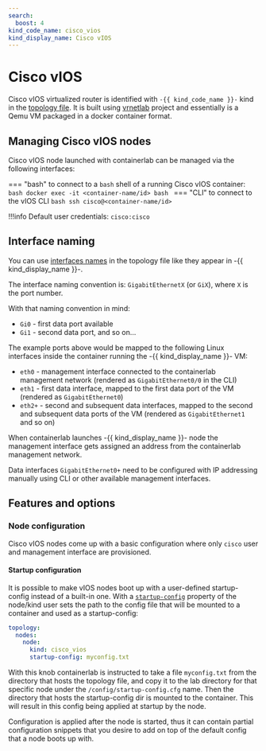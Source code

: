 ```yaml
---
search:
  boost: 4
kind_code_name: cisco_vios
kind_display_name: Cisco vIOS
---
```

# Cisco vIOS

Cisco vIOS virtualized router is identified with `-{{ kind_code_name }}-` kind in the [topology file](../topo-def-file.md). It is built using [vrnetlab](../vrnetlab.md) project and essentially is a Qemu VM packaged in a docker container format.

## Managing Cisco vIOS nodes

Cisco vIOS node launched with containerlab can be managed via the following interfaces:

=== "bash"
    to connect to a `bash` shell of a running Cisco vIOS container:
    ```bash
    docker exec -it <container-name/id> bash
    ```
=== "CLI"
    to connect to the vIOS CLI
    ```bash
    ssh cisco@<container-name/id>
    ```

!!!info
    Default user credentials: `cisco:cisco`

## Interface naming

You can use [interfaces names](../topo-def-file.md#interface-naming) in the topology file like they appear in -{{ kind_display_name }}-.

The interface naming convention is: `GigabitEthernetX` (or `GiX`), where `X` is the port number.

With that naming convention in mind:

* `Gi0` - first data port available
* `Gi1` - second data port, and so on...

The example ports above would be mapped to the following Linux interfaces inside the container running the -{{ kind_display_name }}- VM:

* `eth0` - management interface connected to the containerlab management network (rendered as `GigabitEthernet0/0` in the CLI)
* `eth1` - first data interface, mapped to the first data port of the VM (rendered as `GigabitEthernet0`)
* `eth2+` - second and subsequent data interfaces, mapped to the second and subsequent data ports of the VM (rendered as `GigabitEthernet1` and so on)

When containerlab launches -{{ kind_display_name }}- node the management interface gets assigned an address from the containerlab management network.

Data interfaces `GigabitEthernet0+` need to be configured with IP addressing manually using CLI or other available management interfaces.

## Features and options

### Node configuration

Cisco vIOS nodes come up with a basic configuration where only `cisco` user and management interface are provisioned.

#### Startup configuration

It is possible to make vIOS nodes boot up with a user-defined startup-config instead of a built-in one. With a [`startup-config`](../nodes.md#startup-config) property of the node/kind user sets the path to the config file that will be mounted to a container and used as a startup-config:

```yaml
topology:
  nodes:
    node:
      kind: cisco_vios
      startup-config: myconfig.txt
```

With this knob containerlab is instructed to take a file `myconfig.txt` from the directory that hosts the topology file, and copy it to the lab directory for that specific node under the `/config/startup-config.cfg` name. Then the directory that hosts the startup-config dir is mounted to the container. This will result in this config being applied at startup by the node.

Configuration is applied after the node is started, thus it can contain partial configuration snippets that you desire to add on top of the default config that a node boots up with.
